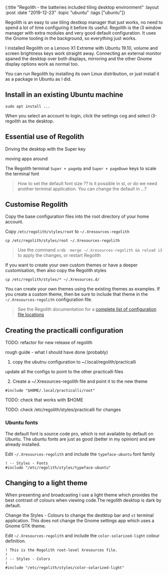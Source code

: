 {:title "Regolith - the batteries included tiling desktop environment"
:layout :post
:date "2019-12-23"
:topic "ubuntu"
:tags  ["ubuntu"]}

Regolith is an easy to use tiling destkop manager that just works, no need to spend a lot of time configuring it before its useful.  Regolith is the i3 window manager with extra modules and very good default configuration.  It uses the Gnome tooling in the background, so everything just works.

I installed Regolith on a Lenovo X1 Extreme with Ubuntu 19.10, volume and screen brightness keys work straight away.  Connecting an external monitor spaned the desktop over both displays, mirroring and the other Gnome display options work as normal too.


You can run Regolith by installing its own Linux distribution, or just install it as a package in Ubuntu as I did.

<!-- more -->

## Install in an existing Ubuntu machine

```
sudo apt install ...
```




When you select an account to login, click the settings cog and select i3-regolith as the desktop.


## Essential use of Regolith

Driving the desktop with the Super key

moving apps around

The Regolith terminal
`Super + pageUp` and `Super + pageDown` keys to scale the terminal font

> How to set the default font size ??  Is it possible in st, or do we need another terminal application.  You can change the default in ...?

## Customise Regolith


Copy the base configuration files into the root directory of your home account.

Copy `/etc/regolith/styles/root` to `~/.Xresources-regolith`

```shell
cp /etc/regolith/styles/root ~/.Xresources-regolith
```

> Use the command `xrdb -merge ~/.Xresources-regolith && reload i3` to apply the changes, or restart Regolith


If you want to create your own custom themes or have a deeper customisation, then also copy the Regolith styles

```shell
cp /etc/regolith/styles/* ~/.Xresources.d/
```

You can create your own themes using the existing themes as examples.  If you create a custom theme, then be sure to include that theme in the `~/.Xresources-regolith` configuration file.

> See the Regolith documentation for a [complete list of configuration file locations](https://github.com/regolith-linux/regolith-desktop/wiki/Customize#config-files)

## Creating the practicalli configuration

TODO: refactor for new release of regolith

rough guide - what I should have done (probably)
1. copy the ubutnu configuration to ~/.local/regolith/practicalli

update all the configs to point to the other practicalli files

2. Create a ~/.Xresources-regolith file and point it to the new theme

```
#include "$HOME/.local/practicalli/root"
```

TODO: check that works with $HOME

TODO: check /etc/regolith/styles/practicalli for changes



### Ubuntu fonts ###

The default font is source code pro, which is not available by default on Ubuntu.  The ubuntu fonts are just as good (better in my opinion) and are already installed.

Edit `~/.Xresources-regolith` and include the `typeface-ubuntu` font family

```
! -- Styles - Fonts
#include "/etc/regolith/styles/typeface-ubuntu"
```


## Changing to a light theme


When presenting and broadcasting I use a light theme which provides the best contrast of colours when viewing code.The regolith desktop is dark by default.

Change the Styles - Colours to change the destktop bar and `st` terminal application.  This does not change the Gnome settings app which uses a Gnome GTK theme.

Edit `~/.Xresources-regolith` and include the `color-solarized-light` colour definition.

```
! This is the Regolith root-level Xresources file.
!
! -- Styles - Colors
!
#include "/etc/regolith/styles/color-solarized-light"
```
